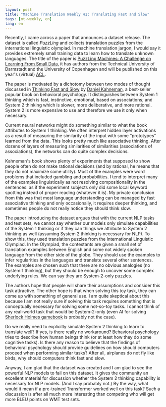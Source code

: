```yaml
---
layout: post
title: "Machine Translation Weekly 41: Translating Fast and Slow"
tags: [mt-weekly, en]
lang: en
---
```


Recently, I came across a paper that announces a dataset release. The dataset
is called _PuzzLing_ and collects translation puzzles from the international
linguistic olympiad. In machine translation jargon, I would say it provides
extremely small training data to learn how to translate unknown languages.  The
title of the paper is [PuzzLing Machines: A Challenge on Learning From Small
Data](https://arxiv.org/pdf/2004.13161.pdf), it has authors from the Technical
University of Darmstadt and the University of Copenhagen and will be published
on this year's (virtual) [ACL](https://acl2020.org/).

The paper is motivated by a dichotomy between two modes of thought discussed in
[Thinking Fast and Slow](https://en.wikipedia.org/wiki/Thinking,_Fast_and_Slow)
by [Daniel Kahneman](https://en.wikipedia.org/wiki/Daniel_Kahneman), a
best-seller popular book on behavioral psychology. It distinguishes between
System 1 thinking which is fast, instinctive, emotional, based on associations;
and System 2 thinking which is slower, more deliberative, and more rational.
System 2 is more expensive to use and therefore we use it only when necessary.

Current neural networks might do something similar to what the book attributes
to System 1 thinking. We often interpret hidden layer activations as a result
of measuring the similarity of the input with some “prototypes” learned from
the data. This looks pretty much like associative thinking. After dozens of
layers of measuring similarities of similarities (associations of
associations), the networks can do quite complex decisions.

Kahneman's book shows plenty of experiments that supposed to show people often
do not make rational decisions (and by rational, he means that they do not
maximize some utility). Most of the examples were word problems that
included gambling and probabilities. I tend to interpret many of the
examples linguistically as not resolving compositionality in the sentences:
as if the experiment subjects only did some local keyword spotting instead
of proper reading (whatever it is). My private conclusion from this was
that most language understanding can be managed by fast associative
thinking and only occasionally, it requires deeper thinking, and sometimes
people do not really notice they should think slow.

The paper introducing the dataset argues that with the current NLP tasks and
test sets, we cannot say whether our models only simulate capabilities of the
System 1 thinking or if they can things we attribute to System 2 thinking as
well (assuming System 2 thinking is necessary for NLP). To show this, they used
translation puzzles from the International Linguistic Olympiad. In the
Olympiad, the contestants are given a small set of translation examples between
English and some not widely spoken language from the other side of the globe.
They should use the examples to infer regularities in the languages and
translate several other sentences. The examples are chosen such that there are
no obvious analogies (no System 1 thinking), but they should be enough to
uncover some complex underlying rules. We can say they are System-2-only
puzzles.

The authors hope that people will share their assumptions and consider this
task attractive. The other hope is that when solving this toy task, they can
come up with something of general use. I am quite skeptical about this because
I am not really sure if solving this task requires something that is
conceptually necessary for solving some not-so-toy tasks. I cannot think of any
real-world task that would be System-2-only (even AI for solving [Sherlock
Holmes
gamebook](https://en.wikipedia.org/wiki/Sherlock_Holmes:_Consulting_Detective_(gamebook))
is probably not the case).

Do we really need to explicitly simulate System 2 thinking to learn to
translate well? If yes, is there really no workaround? Behavioral psychology
tries to describe how human beings think (or at least how they do some
cognitive tasks). Is there any reason to believe that the findings of
behavioral psychology should provide guidelines on how should computers proceed
when performing similar tasks? After all, airplanes do not fly like birds, why
should computers think fast and slow.

Anyway, I am glad that the dataset was created and I am glad to see the
powerful NLP models to fail on this dataset. It gives the community an
excellent material for discussion whether the System 2 thinking capability is
necessary for NLP models. (And I say probably not.) By the way, what would it
mean if a pre-trained Transformer worked well on this task? Such a discussion
is after all much more interesting than competing who will get more BLEU points
on WMT test sets.
